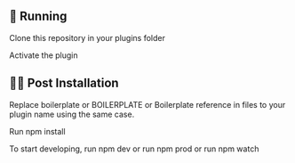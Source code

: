 ## 🚚 Running

Clone this repository in your plugins folder

Activate the plugin

## 👨‍💻 Post Installation

Replace boilerplate or BOILERPLATE or Boilerplate reference in files to your plugin name using the same case.

Run npm install

To start developing, run npm dev or run npm prod or run npm watch
